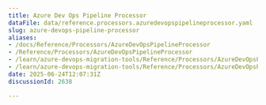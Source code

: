 ```yaml
---
title: Azure Dev Ops Pipeline Processor
dataFile: data/reference.processors.azuredevopspipelineprocessor.yaml
slug: azure-devops-pipeline-processor
aliases:
- /docs/Reference/Processors/AzureDevOpsPipelineProcessor
- /Reference/Processors/AzureDevOpsPipelineProcessor
- /learn/azure-devops-migration-tools/Reference/Processors/AzureDevOpsPipelineProcessor
- /learn/azure-devops-migration-tools/Reference/Processors/AzureDevOpsPipelineProcessor/index.md
date: 2025-06-24T12:07:31Z
discussionId: 2638

---
```


